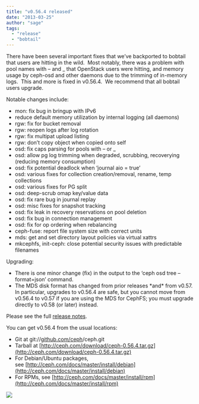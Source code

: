 ```yaml
---
title: "v0.56.4 released"
date: "2013-03-25"
author: "sage"
tags: 
  - "release"
  - "bobtail"
---
```


There have been several important fixes that we’ve backported to bobtail that users are hitting in the wild.  Most notably, there was a problem with pool names with – and \_ that OpenStack users were hitting, and memory usage by ceph-osd and other daemons due to the trimming of in-memory logs.  This and more is fixed in v0.56.4.  We recommend that all bobtail users upgrade.

Notable changes include:

- mon: fix bug in bringup with IPv6
- reduce default memory utilization by internal logging (all daemons)
- rgw: fix for bucket removal
- rgw: reopen logs after log rotation
- rgw: fix multipat upload listing
- rgw: don’t copy object when copied onto self
- osd: fix caps parsing for pools with – or \_
- osd: allow pg log trimming when degraded, scrubbing, recoverying (reducing memory consumption)
- osd: fix potential deadlock when ‘journal aio = true’
- osd: various fixes for collection creation/removal, rename, temp collections
- osd: various fixes for PG split
- osd: deep-scrub omap key/value data
- osd: fix rare bug in journal replay
- osd: misc fixes for snapshot tracking
- osd: fix leak in recovery reservations on pool deletion
- osd: fix bug in connection management
- osd: fix for op ordering when rebalancing
- ceph-fuse: report file system size with correct units
- mds: get and set directory layout policies via virtual xattrs
- mkcephfs, init-ceph: close potential security issues with predictable filenames

Upgrading:

- There is one minor change (fix) in the output to the ‘ceph osd tree –format=json’ command.
- The MDS disk format has changed from prior releases \*and\* from v0.57. In particular, upgrades to v0.56.4 are safe, but you cannot move from v0.56.4 to v0.57 if you are using the MDS for CephFS; you must upgrade directly to v0.58 (or later) instead.

Please see the full [release notes](http://ceph.com/docs/master/release-notes/#v0-56-4-bobtail).

You can get v0.56.4 from the usual locations:

- Git at git://[github.com/ceph](http://github.com/ceph)/ceph.git
- Tarball at [http://ceph.com/download/ceph-0.56.4.tar.gz](http://ceph.com/download/ceph-0.56.4.tar.gz)
- For Debian/Ubuntu packages, see [http://ceph.com/docs/master/install/debian](http://ceph.com/docs/master/install/debian)
- For RPMs, see [http://ceph.com/docs/master/install/rpm](http://ceph.com/docs/master/install/rpm)

![](http://track.hubspot.com/__ptq.gif?a=268973&k=14&bu=http://ceph.com&r=http://ceph.com/releases/v0-56-4-released/&bvt=rss&p=wordpress)

